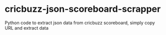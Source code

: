 # cricbuzz-json-scoreboard-scrapper

Python code to extract json data from cricbuzz scoreboard, simply copy URL and extract data
